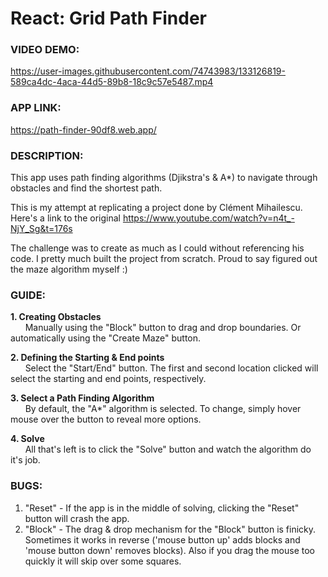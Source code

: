 # React: Grid Path Finder

### VIDEO DEMO:
https://user-images.githubusercontent.com/74743983/133126819-589ca4dc-4aca-44d5-89b8-18c9c57e5487.mp4

### APP LINK:
https://path-finder-90df8.web.app/

### DESCRIPTION:
This app uses path finding algorithms (Djikstra's & A*) to navigate through obstacles and find the shortest path.

This is my attempt at replicating a project done by Clément Mihailescu. <br>Here's a link to the original https://www.youtube.com/watch?v=n4t_-NjY_Sg&t=176s

The challenge was to create as much as I could without referencing his code. I pretty much built the project from scratch. Proud to say figured out the maze algorithm myself :)

### GUIDE:
**1. Creating Obstacles**
<BR>&nbsp;&nbsp;&nbsp;&nbsp;&nbsp;&nbsp;Manually using the "Block" button to drag and drop boundaries.
Or automatically using the  "Create Maze" button.

**2. Defining the Starting & End points**
<BR>&nbsp;&nbsp;&nbsp;&nbsp;&nbsp;&nbsp;Select the "Start/End" button. The first and second location clicked will select the starting and end points, respectively.

**3. Select a Path Finding Algorithm**
<BR>&nbsp;&nbsp;&nbsp;&nbsp;&nbsp;&nbsp;By default, the "A*" algorithm is selected. To change, simply hover mouse over the button to reveal more options.

**4. Solve**
<BR>&nbsp;&nbsp;&nbsp;&nbsp;&nbsp;&nbsp;All that's left is to click the "Solve" button and watch the algorithm do it's job.

### BUGS:
  1. "Reset" - If the app is in the middle of solving, clicking the "Reset" button will crash the app.
  2. "Block" - The drag & drop mechanism for the "Block" button is finicky. Sometimes it works in reverse ('mouse button up' adds blocks and 'mouse button down' removes blocks). Also if you drag the mouse too quickly it will skip over some squares.




